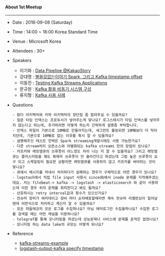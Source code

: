 #### About 1st Meetup
---
* Date : 2018-09-08 (Saturday) 
* Time : 14:00 ~ 18:00 Korea Standard Time
* Venue : Microsoft Korea
* Attendees : 30+
* Speakers
    * 이기화 : [Data Pipeline @KakaoStory](https://github.com/Kafka-Korea-User/meetup/blob/develop/meetup1/1.Kakaostory_data_pipeline_v20180908.pdf)
    * 강대명 : [별쓸모없는이야기 Spark, 그리고 Kafka timestamp offset](https://github.com/Kafka-Korea-User/meetup/blob/develop/meetup1/2.%EB%B3%84-%EC%93%B8%EB%AA%A8-%EC%97%86%EB%8A%94-Spark-%EA%B7%B8%EB%A6%AC%EA%B3%A0-Kafka-timestamp-offset.pdf)
    * 이동진 : [Testing Kafka Streams Applications](https://github.com/Kafka-Korea-User/meetup/blob/develop/meetup1/3.Testing_Kafka_Streams_Applications.pdf)
    * 문규원 : [Kafka 활용 비동기 시스템 구성](https://github.com/Kafka-Korea-User/meetup/blob/develop/meetup1/4.%EC%B9%B4%ED%94%84%EC%B9%B4%20%ED%99%9C%EC%9A%A9-%EB%B9%84%EB%8F%99%EA%B8%B0%20%EC%8B%9C%EC%8A%A4%ED%85%9C%20%EA%B5%AC%EC%84%B1.pdf)
    * 류지형 : [Kafka 사용 사례](https://github.com/Kafka-Korea-User/meetup/blob/develop/meetup1/5.Kafka-%EC%82%AC%EC%9A%A9%EC%82%AC%EB%A1%80.pdf)
* Questions
  &nbsp;
  
  ```
  - 람다 아키텍처와 카파 아키텍처의 장단점 좀 알려주실 수 있을까요?
  - 질문 타임 인덱스는 프로듀서가 넣어주는게 맞나요? 로그스태시가 타임 인덱스를 넣어주지 않는다고 하는데, 추가하려면 어떻게 하는지 간략하게 설명좀 부탁합니다.
  - 인덱스 파일이 기본으로 10MB로 만들어지는데, 세그먼트 롤링되면 10MB보다 더 작아지던데, 기본으로 10MB로 잡는 이유를 혹시 알 수 있을까요?
  - 설명해주신 테스트 전략은 Spark streaming개발시에도 사용 가능한가요?
  - 다른 stream처리 오픈소스와 차별화되는 kafka streams 만의 장점이 있나요?
  - 카프카와 래빗앰큐의 쓰루풋이 어느정도 차이 나는 지 알 수 있을까요? 그리고 래빗앰큐는 클러스터링을 해도 복제라 쓰루풋이 안 올라간다고 하셨는데 그럼 높은 쓰루풋이 요구 되고 스케일링이 필요한 상황이면 래빗앰큐를 사용하지 않고 카프카를 써야하는 것이 맞나요?
  - 큐에서 메시지를 꺼내서 처리하다가 실패하는 경우가 구체적으로 어떤 경우가 있나요?
  - logstash에서 직접 file input 사용시 sincedb에서 inode 문제를 지적해주셨는데요. 저는 filebeat-> kafka -> logstash -> elasticsearch 와 같이 사용하는데 이런 경우 위의 문제를 회피한다고 봐도 될까요?
  - 선호하시는 retry interval값과 횟수가 있으신가요?
  - 컨슈머 장비가 여러대이고 장비 마다 순차배포할때라면 계속 컨슈머 리밸런싱이 일어날텐데 어떤식으로 처리하고 계신지 알 수 있을까요?
  - 모든 하둡에코의 모든 로그를 수집하나요? 아님 에러로그만 수집을하나요? 수집한 로그를 검색할 때는 어떤 채널을 이용하나요?
  - telegraf를 통해 모니터링을 하셨는데 성능문제나 서비스에 문제를 준적은 없었나요?
  - 모니터링 하는 data lake의 규모는 어떻게 되나요?
  ```
* Reference
    * [kafka-streams-example](https://github.com/dongjinleekr/kafka-streams-example)
    * [logstash-output-kafka specify timestamp](https://github.com/logstash-plugins/logstash-output-kafka/pull/125)

